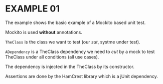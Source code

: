 EXAMPLE 01
==========

The example shows the basic example of a Mockito based unit test.

Mockito is used **without** annotations.

`TheClass` is the class we want to test (our *sut*, systme under test).

`ADependency` is a TheClass dependency we need to *cut* by a mock to test TheClass under
all conditions (all use cases).

The dependency is injected in the TheClass by its constructor.

Assertions are done by the HamCrest library which is a jUnit dependency.
